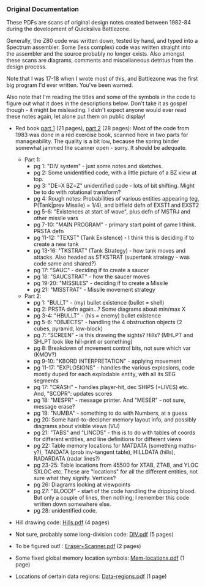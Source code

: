 ### Original Documentation

These PDFs are scans of original design notes created between 1982-84 during the development of Quicksilva Battlezone.

Generally, the Z80 code was written down, tested by hand, and typed into a Spectrum assembler. Some (less complex) code was written straight into the assembler and the source probably no longer exists. Also amongst these scans are diagrams, comments and miscellaneous detritus from the design process.

Note that I was 17-18 when I wrote most of this, and Battlezone was the first big program I'd ever written. You've been warned.

Also note that I'm reading the titles and some of the symbols in the code to figure out what it does in the descriptions below. Don't take it as gospel though - it might be misleading. I didn't expect anyone would ever read these notes again, let alone put them on public display!

* Red book [part 1](Red-book-scan1.pdf) (21 pages), [part 2](Red-book-scan2.pdf) (28 pages): Most of the code from 1983 was done in a red exercise book, scanned here in two parts for manageability. The quality is a bit low, because the spring binder somewhat jammed the scanner open - sorry. It should be adequate.
  * Part 1:
    * pg 1: "DIV system" - just some notes and sketches.
    * pg 2: Some unidentified code, with a little picture of a BZ view at top.
    * pg 3: "DE=X BZ=Z" unidentified code - lots of bit shifting. Might be to do with rotational transform?
    * pg 4: Rough notes: Probabilities of various entities appearing (eg, P(Tank|prev Missile) = 1/4), and bitfield defn of EXST1 and EXST2
    * pg 5-6: "Existences at start of wave", plus defn of MSTRJ and other missile vars
    * pg 7-10: "MAIN PROGRAM" - primary start point of game I think. PRSTA defn
    * pg 11-12: "TEXST" (Tank Existence) - I think this is deciding if to create a new tank 
    * pg 13-16: "TKSTRAT" (Tank Strategy) - how tank moves and attacks. Also headed as STKSTRAT (supertank strategy - was code same and shared?)
    * pg 17: "SAUC" - deciding if to create a saucer
    * pg 18: "SAUCSTRAT" - how the saucer moves
    * pg 19-20: "MISSILES" - deciding if to create a Missile
    * pg 21: "MISSTRAT" - Missile movement strategy
  * Part 2:
    * pg 1: "BULLT" - (my) bullet existence (bullet = shell)
    * pg 2: PRSTA defn again...? Some diagrams about min/max X
    * pg 3-4: "HBULLT" - (his = enemy) bullet existence
    * pg 5-6: "OBJECTS" - handling the 4 obstruction objects (2 cubes, pyramid, low-block)
    * pg 7: "SCREEN" - is this drawing the sights? Hills? (MHLPT and SHLPT look like hill-print or something)
    * pg 8: Breakdown of movement control bits, not sure which var (KMOV?)
    * pg 9-10: "KBORD INTERPRETATION" - applying movement
    * pg 11-17: "EXPLOSIONS" - handles the various explosions, code mostly duped for each explodable entity, with all its SEG segments
    * pg 17: "CRASH" - handles player-hit, dec SHIPS (=LIVES) etc. And, "SCOPR": updates scores
    * pg 18: "MESPR" - message printer. And "MESER" - not sure, message erase?
    * pg 19: "NUMBA" - something to do with Numbers, at a guess
    * pg 20: Some hard-to-decipher memory layout info, and possibly diagrams about visible views (VU)
    * pg 21: "TABS" and "LINCDS" - this is to do with tables of coords for different entities, and line definitions for different views
    * pg 22: Table memory locations for MATDATA (something maths-y?), TANDATA (prob inv-tangent table), HILLDATA (hills), RADARDATA (radar lines?)
    * pg 23-25: Table locations from 45500 for XTAB, ZTAB, and YLOC SXLOC etc. These are "locations" for all the different entities, not sure what they signify. Vertices? 
    * pg 26: Diagrams looking at viewpoints
    * pg 27: "BLOOD!" - start of the code handling the dripping blood. But only a couple of lines, then nothing; I remember this code written down somewhere else.
    * pg 28: unidentified code.

* Hill drawing code: [Hills.pdf](Hills.pdf) (4 pages)

* Not sure, probably some long-division code: [DIV.pdf](DIV.pdf) (5 pages)

* To be figured out! : [Eraser+Scanner.pdf](Eraser+Scanner.pdf) (2 pages)

* Some fixed global memory location symbols: [Mem-locations.pdf](Mem-locations.pdf)  (1 page)

* Locations of certain data regions: [Data-regions.pdf](Data-regions.pdf) (1 page)


